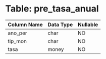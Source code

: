 # Table: pre_tasa_anual

| Column Name | Data Type | Nullable |
|-------------|-----------|----------|
| ano_per | char | NO |
| tip_mon | char | NO |
| tasa | money | NO |
